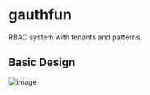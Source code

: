 # gauthfun
RBAC system with tenants and patterns.

## Basic Design

![image](https://user-images.githubusercontent.com/6275608/129182060-b0aa5599-d525-44b3-94d0-e8df922ffb1d.png)

